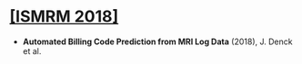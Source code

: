 # [[ISMRM 2018]](https://www.ismrm.org/18m/)
- **Automated Billing Code Prediction from MRI Log Data** (2018), J. Denck et al.
